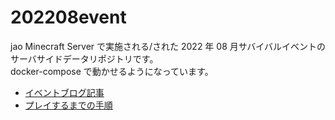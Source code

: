 # 202208event

jao Minecraft Server で実施される/された 2022 年 08 月サバイバルイベントのサーバサイドデータリポジトリです。  
docker-compose で動かせるようになっています。

- [イベントブログ記事](https://jaoafa.com/blog/202208event)
- [プレイするまでの手順](/docs/play.md)

